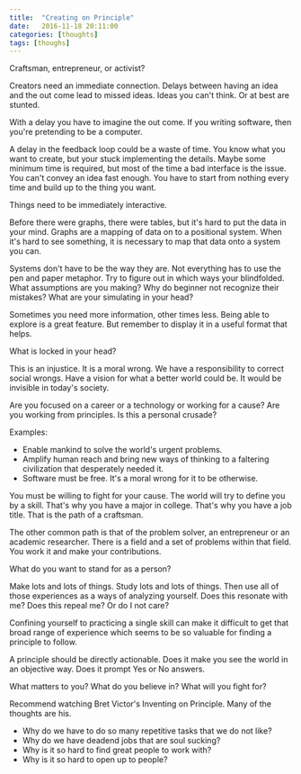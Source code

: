 ```yaml
---
title:  "Creating on Principle"
date:   2016-11-18 20:11:00
categories: [thoughts]
tags: [thoughs]
---
```

Craftsman, entrepreneur, or activist?

Creators need an immediate connection. Delays between having an idea and the out come lead to missed ideas. Ideas you can't think. Or at best are stunted.

With a delay you have to imagine the out come. If you writing software, then you're pretending to be a computer.

A delay in the feedback loop could be a waste of time. You know what you want to create, but your stuck implementing the details. Maybe some minimum time is required, but most of the time a bad interface is the issue. You can't convey an idea fast enough. You have to start from nothing every time and build up to the thing you want.

Things need to be immediately interactive.

Before there were graphs, there were tables, but it's hard to put the data in your mind. Graphs are a mapping of data on to a positional system. When it's hard to see something, it is necessary to map that data onto a system you can.

Systems don't have to be the way they are. Not everything has to use the pen and paper metaphor. Try to figure out in which ways your blindfolded. What assumptions are you making? Why do beginner not recognize their mistakes? What are your simulating in your head?

Sometimes you need more information, other times less. Being able to explore is a great feature. But remember to display it in a useful format that helps.

What is locked in your head?

This is an injustice. It is a moral wrong. We have a responsibility to correct social wrongs. Have a vision for what a better world could be. It would be invisible in today's society.

Are you focused on a career or a technology or working for a cause? Are you working from principles. Is this a personal crusade?

Examples:

* Enable mankind to solve the world's urgent problems.
* Amplify human reach and bring new ways of thinking to a faltering civilization that desperately needed it.
* Software must be free. It's a moral wrong for it to be otherwise.

You must be willing to fight for your cause. The world will try to define you by a skill. That's why you have a major in college. That's why you have a job title. That is the path of a craftsman. 

The other common path is that of the problem solver, an entrepreneur or an academic researcher. There is a field and a set of problems within that field. You work it and make your contributions. 

What do you want to stand for as a person?

Make lots and lots of things. Study lots and lots of things. Then use all of those experiences as a ways of analyzing yourself. Does this resonate with me? Does this repeal me? Or do I not care?

Confining yourself to practicing a single skill can make it difficult to get that broad range of experience which seems to be so valuable for finding a principle to follow.

A principle should be directly actionable. Does it make you see the world in an objective way. Does it prompt Yes or No answers.

What matters to you? What do you believe in? What will you fight for? 

Recommend watching Bret Victor's Inventing on Principle. Many of the thoughts are his.

* Why do we have to do so many repetitive tasks that we do not like?
* Why do we have deadend jobs that are soul sucking?
* Why is it so hard to find great people to work with?
* Why is it so hard to open up to people?
